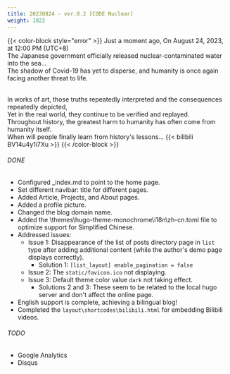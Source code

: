 ```yaml
---
title: 20230824 - ver.0.2 [CODE Nuclear]
weight: 1022
---
```

{{< color-block style="error" >}}
Just a moment ago,
On August 24, 2023, at 12:00 PM (UTC+8)</br>
The Japanese government officially released nuclear-contaminated water into the sea...</br>
The shadow of Covid-19 has yet to disperse, and humanity is once again facing another threat to life.</br></br>

In works of art, those truths repeatedly interpreted and the consequences repeatedly depicted,</br>
Yet in the real world, they continue to be verified and replayed.</br>
Throughout history, the greatest harm to humanity has often come from humanity itself.</br>
When will people finally learn from history's lessons...
{{< bilibili BV14u4y1i7Xu >}}
{{< /color-block >}}

###### DONE
- Configured _index.md to point to the home page.
- Set different navibar: title for different pages.
- Added Article, Projects, and About pages.
- Added a profile picture.
- Changed the blog domain name.
- Added the \themes\hugo-theme-monochrome\i18n\zh-cn.toml file to optimize support for Simplified Chinese.
- Addressed issues:
    - Issue 1: Disappearance of the list of posts directory page in `list` type after adding additional content (while the author's demo page displays correctly).
      - Solution 1: `[list_layout] enable_pagination = false`
    - Issue 2: The `static/favicon.ico` not displaying.
    - Issue 3: Default theme color value `dark` not taking effect.
      - Solutions 2 and 3: These seem to be related to the local hugo server and don't affect the online page.
- English support is complete, achieving a bilingual blog!
- Completed the `layout\shortcodes\bilibili.html` for embedding Bilibili videos.
    
###### TODO
- Google Analytics
- Disqus